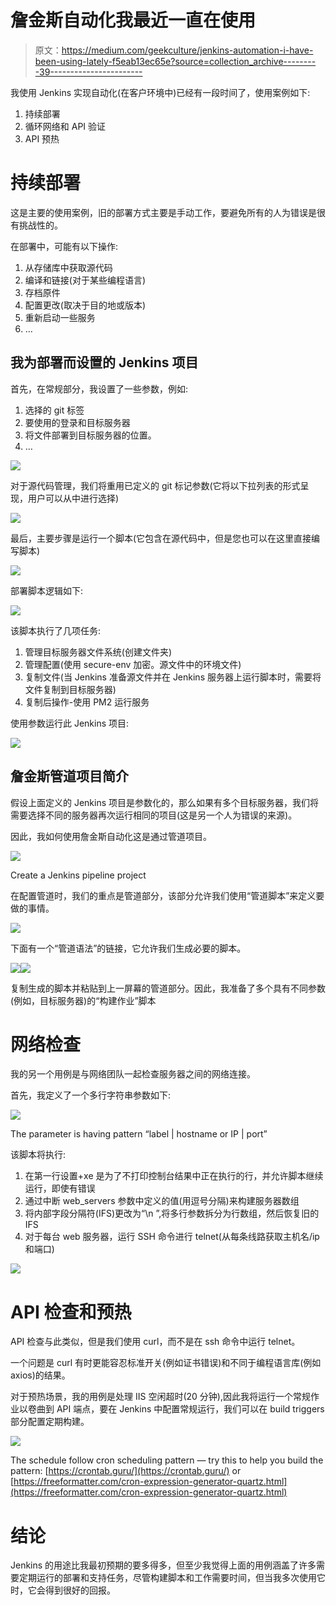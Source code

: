 # 詹金斯自动化我最近一直在使用

> 原文：<https://medium.com/geekculture/jenkins-automation-i-have-been-using-lately-f5eab13ec65e?source=collection_archive---------39----------------------->

我使用 Jenkins 实现自动化(在客户环境中)已经有一段时间了，使用案例如下:

1.  持续部署
2.  循环网络和 API 验证
3.  API 预热

# 持续部署

这是主要的使用案例，旧的部署方式主要是手动工作，要避免所有的人为错误是很有挑战性的。

在部署中，可能有以下操作:

1.  从存储库中获取源代码
2.  编译和链接(对于某些编程语言)
3.  存档原件
4.  配置更改(取决于目的地或版本)
5.  重新启动一些服务
6.  …

## 我为部署而设置的 Jenkins 项目

首先，在常规部分，我设置了一些参数，例如:

1.  选择的 git 标签
2.  要使用的登录和目标服务器
3.  将文件部署到目标服务器的位置。
4.  …

![](img/2ad203943fa7cd264e05a7d152eaafd0.png)

对于源代码管理，我们将重用已定义的 git 标记参数(它将以下拉列表的形式呈现，用户可以从中进行选择)

![](img/907311b4ec7bf2f791fa2728e0a4f4bc.png)

最后，主要步骤是运行一个脚本(它包含在源代码中，但是您也可以在这里直接编写脚本)

![](img/9c18ab4bc866d4cba28f9bf90d1a1b35.png)

部署脚本逻辑如下:

![](img/aaf46000b9e19f96d305b7369c2d216c.png)

该脚本执行了几项任务:

1.  管理目标服务器文件系统(创建文件夹)
2.  管理配置(使用 secure-env 加密。源文件中的环境文件)
3.  复制文件(当 Jenkins 准备源文件并在 Jenkins 服务器上运行脚本时，需要将文件复制到目标服务器)
4.  复制后操作-使用 PM2 运行服务

使用参数运行此 Jenkins 项目:

![](img/a88da036cd7a4cc9e2faaa2eba9edd49.png)

## 詹金斯管道项目简介

假设上面定义的 Jenkins 项目是参数化的，那么如果有多个目标服务器，我们将需要选择不同的服务器再次运行相同的项目(这是另一个人为错误的来源)。

因此，我如何使用詹金斯自动化这是通过管道项目。

![](img/62e03bb5cfa933491d3331cf01038dda.png)

Create a Jenkins pipeline project

在配置管道时，我们的重点是管道部分，该部分允许我们使用“管道脚本”来定义要做的事情。

![](img/4cd6e35880e17543d2962f1ab406c2be.png)

下面有一个“管道语法”的链接，它允许我们生成必要的脚本。

![](img/5a7b8c94c75cf863bd9915b0bccbb511.png)![](img/106d7da85bcb12608859beb768d22150.png)

复制生成的脚本并粘贴到上一屏幕的管道部分。因此，我准备了多个具有不同参数(例如，目标服务器)的“构建作业”脚本

# 网络检查

我的另一个用例是与网络团队一起检查服务器之间的网络连接。

首先，我定义了一个多行字符串参数如下:

![](img/d6f991f18540c35692f8956455e52c7d.png)

The parameter is having pattern “label | hostname or IP | port”

该脚本将执行:

1.  在第一行设置+xe 是为了不打印控制台结果中正在执行的行，并允许脚本继续运行，即使有错误
2.  通过中断 web_servers 参数中定义的值(用逗号分隔)来构建服务器数组
3.  将内部字段分隔符(IFS)更改为“\n ”,将多行参数拆分为行数组，然后恢复旧的 IFS
4.  对于每台 web 服务器，运行 SSH 命令进行 telnet(从每条线路获取主机名/ip 和端口)

![](img/d92fe8cc0aebcf4c0db91c1c4d1d904d.png)

# API 检查和预热

API 检查与此类似，但是我们使用 curl，而不是在 ssh 命令中运行 telnet。

一个问题是 curl 有时更能容忍标准开关(例如证书错误)和不同于编程语言库(例如 axios)的结果。

对于预热场景，我的用例是处理 IIS 空闲超时(20 分钟),因此我将运行一个常规作业以卷曲到 API 端点，要在 Jenkins 中配置常规运行，我们可以在 build triggers 部分配置定期构建。

![](img/7fd66b10110704865347fc4955fa6361.png)

The schedule follow cron scheduling pattern — try this to help you build the pattern: [https://crontab.guru/](https://crontab.guru/) or [https://freeformatter.com/cron-expression-generator-quartz.html](https://freeformatter.com/cron-expression-generator-quartz.html)

# 结论

Jenkins 的用途比我最初预期的要多得多，但至少我觉得上面的用例涵盖了许多需要定期运行的部署和支持任务，尽管构建脚本和工作需要时间，但当我多次使用它时，它会得到很好的回报。